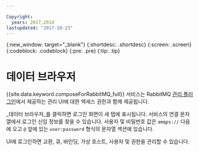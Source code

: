 ```yaml
---

Copyright:
  years: 2017,2018
lastupdated: "2017-10-23"
---
```


{:new_window: target="_blank"}
{:shortdesc: .shortdesc}
{:screen: .screen}
{:codeblock: .codeblock}
{:pre: .pre}
{:tip: .tip}

# 데이터 브라우저

{{site.data.keyword.composeForRabbitMQ_full}} 서비스는 RabbitMQ [관리 플러그인](https://www.rabbitmq.com/management.html)에서 제공하는 관리 UI에 대한 액세스 권한과 함께 제공됩니다.

_데이터 브라우저_를 클릭하면 로그인 화면이 새 탭에 표시됩니다. 서비스의 연결 문자열에서 로그인 신임 정보를 찾을 수 있습니다. 사용자 및 비밀번호 값은 `amqps://` 다음에 오고 `@` 앞에 있는 `user:password` 형식의 문자열 섹션에 있습니다.

UI에 로그인하면 교환, 큐, 바인딩, 가상 호스트, 사용자 및 권한을 관리할 수 있습니다. 
